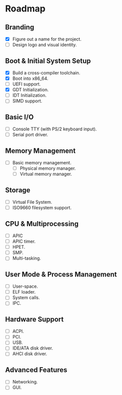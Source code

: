 # Roadmap

## Branding
- [x] Figure out a name for the project.
- [ ] Design logo and visual identity.

## Boot & Initial System Setup
- [x] Build a cross-compiler toolchain.
- [x] Boot into x86_64.
- [ ] UEFI support.
- [x] GDT Initialization.
- [ ] IDT Initialization.
- [ ] SIMD support.

## Basic I/O
- [ ] Console TTY (with PS/2 keyboard input).
- [ ] Serial port driver.

## Memory Management
- [ ] Basic memory management.
  - [ ] Physical memory manager.
  - [ ] Virtual memory manager.

## Storage
- [ ] Virtual File System.
- [ ] ISO9660 filesystem support.

## CPU & Multiprocessing
- [ ] APIC
- [ ] APIC timer.
- [ ] HPET.
- [ ] SMP.
- [ ] Multi-tasking.

## User Mode & Process Management
- [ ] User-space.
- [ ] ELF loader.
- [ ] System calls.
- [ ] IPC.

## Hardware Support
- [ ] ACPI.
- [ ] PCI.
- [ ] USB.
- [ ] IDE/ATA disk driver.
- [ ] AHCI disk driver.

## Advanced Features
- [ ] Networking.
- [ ] GUI.
